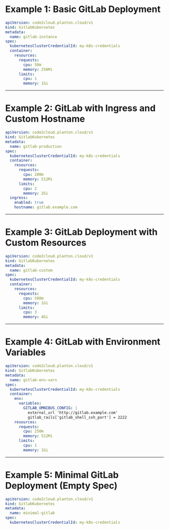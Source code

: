 # Example 1: Basic GitLab Deployment

```yaml
apiVersion: code2cloud.planton.cloud/v1
kind: GitlabKubernetes
metadata:
  name: gitlab-instance
spec:
  kubernetesClusterCredentialId: my-k8s-credentials
  container:
    resources:
      requests:
        cpu: 50m
        memory: 256Mi
      limits:
        cpu: 1
        memory: 1Gi
```

---

# Example 2: GitLab with Ingress and Custom Hostname

```yaml
apiVersion: code2cloud.planton.cloud/v1
kind: GitlabKubernetes
metadata:
  name: gitlab-production
spec:
  kubernetesClusterCredentialId: my-k8s-credentials
  container:
    resources:
      requests:
        cpu: 200m
        memory: 512Mi
      limits:
        cpu: 2
        memory: 2Gi
  ingress:
    enabled: true
    hostname: gitlab.example.com
```

---

# Example 3: GitLab Deployment with Custom Resources

```yaml
apiVersion: code2cloud.planton.cloud/v1
kind: GitlabKubernetes
metadata:
  name: gitlab-custom
spec:
  kubernetesClusterCredentialId: my-k8s-credentials
  container:
    resources:
      requests:
        cpu: 500m
        memory: 1Gi
      limits:
        cpu: 3
        memory: 4Gi
```

---

# Example 4: GitLab with Environment Variables

```yaml
apiVersion: code2cloud.planton.cloud/v1
kind: GitlabKubernetes
metadata:
  name: gitlab-env-vars
spec:
  kubernetesClusterCredentialId: my-k8s-credentials
  container:
    env:
      variables:
        GITLAB_OMNIBUS_CONFIG: |
          external_url 'http://gitlab.example.com'
          gitlab_rails['gitlab_shell_ssh_port'] = 2222
    resources:
      requests:
        cpu: 250m
        memory: 512Mi
      limits:
        cpu: 1
        memory: 1Gi
```

---

# Example 5: Minimal GitLab Deployment (Empty Spec)

```yaml
apiVersion: code2cloud.planton.cloud/v1
kind: GitlabKubernetes
metadata:
  name: minimal-gitlab
spec:
  kubernetesClusterCredentialId: my-k8s-credentials
```
